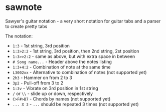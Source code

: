 # sawnote

Sawyer's guitar notation - a very short notation for guitar tabs and a parser to create pretty tabs

The notation:

* `1:3` - 1st string, 3rd position
* `1:3>2:2` - 1st string, 3rd position, then 2nd string, 2st position
* `1:3>>2:2` - same as above, but with extra space in between
* `# Song name...` - Header above the notes listing
* `1:3+4:2` - Combination of note at the same time
* `L3002xx` - Alternative to combination of notes (not supported yet)
* `2h3` - Hammer on from 2 to 3
* `3p2` - Pull-off from 3 to 2
* `1:3v` - Vibrate on 3rd position in 1st string
* `/` or `\\` - slide up or down, respectively
* `C>F#>B7` - Chords by names (not supported yet)
* `... X 3` - `...` should be repeated 3 times (not supported yet)
